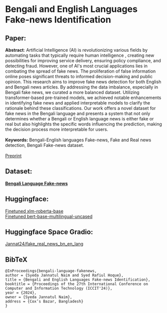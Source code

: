 # Bengali and English Languages Fake-news Identification
## Paper:
**Abstract**: Artificial Intelligence (AI) is revolutionizing various fields by automating tasks that typically require human intelligence , creating new possibilities for improving service delivery, ensuring policy compliance, and detecting fraud. However, one of AI's most crucial applications lies in combating the spread of fake news. The proliferation of false information online poses significant threats to informed decision-making and public opinion. This research aims to improve fake news detection for both English and Bengali news articles. By addressing the data imbalance, especially in Bengali fake news, we curated a more balanced dataset. Utilizing transformer-based pre-trained models, we achieved notable enhancements in identifying fake news and applied interpretable models to clarify the rationale behind these classifications. Our work offers a novel dataset for fake news in the Bengali language and presents a system that not only determines whether a Bengali or English language news is either fake or real but also highlights the specific words influencing the prediction, making the decision process more interpretable for users.
<br/><br/>
**Keywords:** Bengali-English languages Fake-news, Fake and Real news detection, Bengali Fake-news dataset.
<br/><br/>
[Preprint](https://www.researchgate.net/publication/386571873_Bengali_and_English_Languages_Fake-news_Identification)<br/>

## Dataset:
[**Bengali Language Fake-news**](https://www.kaggle.com/datasets/syedajannatulnaim/bengali-language-fake-news)
<br/>

## Huggingface:
[Finetuned xlm-roberta-base](https://huggingface.co/Jannat24/finetuned_xlmroberta_fakenews_bn_en_lang) <br/>
[Finetuned bert-base-multilingual-uncased](https://huggingface.co/Jannat24/finetuned_mbert_fakenews_bn_en_lang) <br/>


## Huggingface Space Gradio:
[Jannat24/fake_real_news_bn_en_lang](https://huggingface.co/spaces/Jannat24/fake_real_news_bn_en_lang) <br/>

## BibTeX

```
@InProceedings{bengali-language-fakenews, 
author = {Syeda Jannatul Naim and Syed Rafiul Hoque}, 
title = {Bengali and English Languages Fake-news Identification}, 
booktitle = {Proceedings of the 27th International Conference on Computer and Information Technology (ICCIT'24)}, 
year = {2024}, 
owner = {Syeda Jannatul Naim}, 
address = {Cox’s Bazar, Bangladesh} 
}

```






